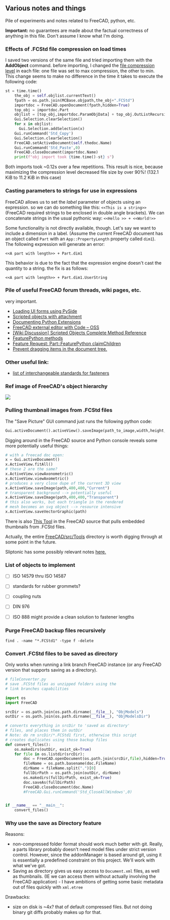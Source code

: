 ## Various notes and things

Pile of experiments and notes related to FreeCAD, python, etc.

**Important:** no guarantees are made about the factual correctness of anything in this file. Don't assume I know what I'm doing.

### Effects of .FCStd file compression on load times

I saved two versions of the same file and tried importing them with the **AddObject** command. before importing, I changed the [file compression level](https://wiki.freecadweb.org/File%20Format%20FCStd) in each file: one file was set to max compression, the other to min. This change seems to make no difference in the time it takes to execute the following code:

``` python
st = time.time()
    the_obj = self.objlist.currentText()
    fpath = os.path.join(MCBase.objpath,the_obj+".FCStd")
    importdoc = FreeCAD.openDocument(fpath,hidden=True)
    top_obj = importdoc.Part
    objlist = [top_obj,importdoc.ParamObjData] + top_obj.OutListRecursive
    Gui.Selection.clearSelection()
    for x in objlist:
      Gui.Selection.addSelection(x)
    Gui.runCommand('Std_Copy')
    Gui.Selection.clearSelection()
    FreeCAD.setActiveDocument(self.thedoc.Name)
    Gui.runCommand('Std_Paste',0)
    FreeCAD.closeDocument(importdoc.Name)
    print(f"obj import took {time.time()-st} s")
```
Both imports took ~0.12s over a few repetitions.
This result is nice, because maximizing the compression level decreased file size by over 90%! (132.1 KiB to 11.2 KiB in this case)

### Casting parameters to strings for use in expressions

FreeCAD allows us to set the *label* parameter of objects using an expression. so we can do something like this: `<<This is a string>>` (FreeCAD required strings to be enclosed in double angle brackets).
We can concatenate strings in the usual pythonic way: `<<Hello >> + <<World!>>`

Some functionality is not directly available, though. Let's say we want to include a dimension in a label. (Assume the current FreeCAD document has an object called `Part` with an `App::PropertyLength` property called `dim1`). The following expression will generate an error:

`<<A part with length>> + Part.dim1`

This behavior is due to the fact that the expression engine doesn't cast the quantity to a string. the fix is as follows:

`<<A part with length>> + Part.dim1.UserString`

### Pile of useful FreeCAD forum threads, wiki pages, etc.

very important.

- [Loading UI forms using PySide](https://forum.freecadweb.org/viewtopic.php?f=10&t=5374)
- [Scripted objects with attachment](https://wiki.freecadweb.org/Scripted_objects_with_attachment)
- [Documenting Python Extensions](https://forum.freecadweb.org/viewtopic.php?t=47132)
- [FreeCAD external editor with Code – OSS](https://pythoncvc.net/?p=869)
- [[Wiki Discussion] Scripted Objects Complete Method Reference](https://forum.freecadweb.org/viewtopic.php?f=22&t=49194)
- [FeaturePython methods](https://wiki.freecadweb.org/FeaturePython_methods)
- [Feature Request: Part::FeaturePython claimChildren](https://forum.freecadweb.org/viewtopic.php?t=13112)
- [Prevent dragging items in the document tree.](https://forum.freecadweb.org/viewtopic.php?t=51917)

### Other useful link:

- [list of interchangeable standards for fasteners](https://fullerfasteners.com/tech/din-iso-en-crossover-chart/)

### Ref image of FreeCAD's object hierarchy

![](https://wiki.freecadweb.org/images/0/01/FreeCAD_core_objects.svg)

### Pulling thumbnail images from .FCStd files

The "Save Picture" GUI command just runs the following python code:

``` python
Gui.activeDocument().activeView().saveImage(path_to_image,width,height,'Current')
```

Digging around in the FreeCAD source  and Python console reveals some more potentially useful things:

``` python
# with a freecad doc open:
x = Gui.activeDocument()
x.ActiveView.fitAll()
# these 2 are the same?
x.ActiveView.viewAxonometric()
x.ActiveView.viewAxometric()
# produces a very close dupe of the current 3D view
x.ActiveView.saveImage(path,400,400,"Current")
# transparent background --> potentially useful
x.ActiveView.saveImage(path,400,400,"Transparent")
# this also works, but each triangle in the rendered 
# mesh becomes an svg object --> resource intensive
x.ActiveView.saveVectorGraphic(path)
```

There is also [This Tool](https://github.com/FreeCAD/FreeCAD/blob/5d49bf78de785a536f941f1a6d06d432582a95d3/src/Tools/freecad-thumbnailer) in the FreeCAD source that pulls embedded thumbnails from .FCStd files. 

Actually, the entire [FreeCAD/src/Tools](https://github.com/FreeCAD/FreeCAD/tree/5d49bf78de785a536f941f1a6d06d432582a95d3/src/Tools) directory is worth digging through at some point in the future.

Sliptonic has some possibly relevant notes [here.](https://github.com/FreeCAD/FreeCAD/blob/5d49bf78de785a536f941f1a6d06d432582a95d3/src/Mod/Path/Tools/README.md#tools)  

### List of objects to implement

- [ ] ISO 14579 thru ISO 14587
- [ ] standards for rubber grommets?
- [ ] coupling nuts
- [ ] DIN 976
- [ ] ISO 888 might provide a clean solution to fastener lengths


### Purge FreeCAD backup files recursively

```
find . -name "*.FCStd1" -type f -delete
```

### Convert .FCStd files to be saved as directory

Only works when running a link branch FreeCAD instance (or any FreeCAD version that supports saving as a directory).

``` python
# fileConverter.py
# save .FCStd files as unzipped folders using the
# link branches capabilities

import os
import FreeCAD

srcDir = os.path.join(os.path.dirname(__file__), "ObjModels")
outDir = os.path.join(os.path.dirname(__file__), "ObjModelsDir")

# converts everything in srcDir to 'saved as directory'
# files, and places them in outDir
# Note: do rm srcDir/*.FCStd1 first, otherwise this script 
# creates duplicates using those backup files
def convert_files():
    os.makedirs(outDir, exist_ok=True)
    for file in os.listdir(srcDir):
        doc = FreeCAD.openDocument(os.path.join(srcDir,file),hidden=True)
        fileName = os.path.basename(doc.FileName)
        dirName = fileName.split(".")[0]
        fullDirPath = os.path.join(outDir, dirName)
        os.makedirs(fullDirPath, exist_ok=True)
        doc.saveAs(fullDirPath)
        FreeCAD.closeDocument(doc.Name)
        #FreeCAD.Gui.runCommand('Std_CloseAllWindows',0)


if __name__ == "__main__":
    convert_files()
```

### Why use the save as Directory feature

Reasons:
- non-compressed folder format should work much better with git. Really, a parts library probably doesn't need model files under strict version control. However, since the addonManager is based around git, using it is essentially a predefined constraint on this project. We'll work with what we've got.  
- Saving as directory gives us easy access to `Document.xml` files, as well as thumbnails. (IE we can access them without actually involving the FreeCAD application) - I have ambitions of getting some basic metadata out of files quickly with `xml.etree`

Drawbacks:
- size on disk is ~4x? that of default compressed files. But not doing binary git diffs probably makes up for that.

